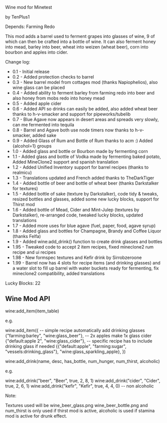 Wine mod for Minetest

by TenPlus1

Depends: Farming Redo

This mod adds a barrel used to ferment grapes into glasses of wine, 9 of which can then be crafted into a bottle of wine.  It can also ferment honey into mead, barley into beer, wheat into weizen (wheat beer), corn into bourbon and apples into cider.

Change log:

- 0.1 - Initial release
- 0.2 - Added protection checks to barrel
- 0.3 - New barrel model from cottages mod (thanks Napiophelios), also wine glass can be placed
- 0.4 - Added ability to ferment barley from farming redo into beer and also honey from mobs redo into honey mead
- 0.5 - Added apple cider
- 0.6 - Added API so drinks can easily be added, also added wheat beer thanks to h-v-smacker and support for pipeworks/tubelib
- 0.7 - Blue Agave now appears in desert areas and spreads very slowly, can me fermented into tequila
- 0.8 - Barrel and Agave both use node timers now thanks to h-v-smacker, added sake
- 0.9 - Added Glass of Rum and Bottle of Rum thanks to acm :) Added {alcohol=1} groups
- 1.0 - Added glass and bottle or Bourbon made by fermenting corn
- 1.1 - Added glass and bottle of Vodka made by fermenting baked potato, Added MineClone2 support and spanish translation
- 1.2 - Added Unified Inventory support for barrel recipes (thanks to realmicu)
- 1.3 - Translations updated and French added thanks to TheDarkTiger
- 1.4 - Added bottle of beer and bottle of wheat beer (thanks Darkstalker for textures)
- 1.5 - Added bottle of sake (texture by Darkstalker), code tidy & tweaks, resized bottles and glasses, added some new lucky blocks, support for Thirst mod
- 1.6 - Added bottle of Mead, Cider and Mint-Julep (textures by Darkstalker),
re-arranged code, tweaked lucky blocks, updated translations
- 1.7 - Added more uses for blue agave (fuel, paper, food, agave syrup)
- 1.8 - Added glass and bottles for Champagne, Brandy and Coffee Liquor (thanks Felfa)
- 1.9 - Added wine:add_drink() function to create drink glasses and bottles
- 1.95 - Tweaked code to accept 2 item recipes, fixed mineclone2 rum recipe and ui recipes
- 1.98 - New formspec textures and Kefir drink by Sirrobzeroone
- 1.99 - Barrel now has 4 slots for recipe items (and drinking glasses) and a water slot to fill up barrel with water buckets ready for fermenting, fix mineclone2 compatibility, added translations

Lucky Blocks: 22


Wine Mod API
------------

wine:add_item(item_table)

e.g.

wine:add_item({
		-- simple recipe automatically add drinking glasses
	{"farming:barley", "wine:glass_beer"},
		-- 2x apples make 1x glass cider
	{"default:apple 2", "wine:glass_cider"},
		-- specific recipe has to include drinking glass if needed
	{{"default:apple", "farming:sugar", "vessels:drinking_glass"}, "wine:glass_sparkling_apple},
})


wine:add_drink(name, desc, has_bottle, num_hunger, num_thirst, alcoholic)

e.g.

wine:add_drink("beer", "Beer", true, 2, 8, 1)
wine:add_drink("cider", "Cider", true, 2, 6, 1)
wine:add_drink("kefir", "Kefir", true, 4, 4, 0) -- non alcoholic


Note:

Textures used will be wine_beer_glass.png wine_beer_bottle.png and num_thirst is only
used if thirst mod is active, alcoholic is used if stamina mod is active for drunk effect.
